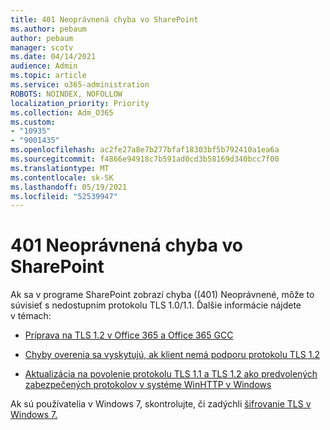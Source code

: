 ```yaml
---
title: 401 Neoprávnená chyba vo SharePoint
ms.author: pebaum
author: pebaum
manager: scotv
ms.date: 04/14/2021
audience: Admin
ms.topic: article
ms.service: o365-administration
ROBOTS: NOINDEX, NOFOLLOW
localization_priority: Priority
ms.collection: Adm_O365
ms.custom:
- "10935"
- "9001435"
ms.openlocfilehash: ac2fe27a8e7b277bfaf18303bf5b792410a1ea6a
ms.sourcegitcommit: f4866e94918c7b591ad0cd3b58169d340bcc7f00
ms.translationtype: MT
ms.contentlocale: sk-SK
ms.lasthandoff: 05/19/2021
ms.locfileid: "52539947"
---
```

# <a name="401-unauthorized-error-in-sharepoint"></a>401 Neoprávnená chyba vo SharePoint

Ak sa v programe SharePoint zobrazí chyba ((401) Neoprávnené, môže to súvisieť s nedostupním protokolu TLS 1.0/1.1. Ďalšie informácie nájdete v témach:

- [Príprava na TLS 1.2 v Office 365 a Office 365 GCC](/microsoft-365/compliance/prepare-tls-1.2-in-office-365)

- [Chyby overenia sa vyskytujú, ak klient nemá podporu protokolu TLS 1.2](/sharepoint/troubleshoot/administration/authentication-errors-tls12-support)

- [Aktualizácia na povolenie protokolu TLS 1.1 a TLS 1.2 ako predvolených zabezpečených protokolov v systéme WinHTTP v Windows](https://support.microsoft.com/topic/update-to-enable-tls-1-1-and-tls-1-2-as-default-secure-protocols-in-winhttp-in-windows-c4bd73d2-31d7-761e-0178-11268bb10392)

Ak sú používatelia v Windows 7, skontrolujte, či zadýchli [šifrovanie TLS v Windows 7.](/windows/win32/secauthn/tls-cipher-suites-in-windows-7)